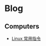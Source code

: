 # Blog

## Computers
* [Linux 常用指令](https://yilongsun.github.io/post/computers/linux_%E5%B8%B8%E7%94%A8%E6%8C%87%E4%BB%A4/)